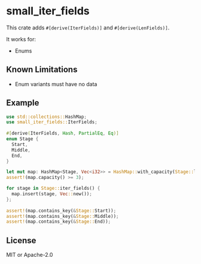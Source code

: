 # small_iter_fields
This crate adds ```#[derive(IterFields)]``` and ```#[derive(LenFields)]```.<br>

It works for:
* Enums

## Known Limitations
* Enum variants must have no data 

## Example 

```rust
use std::collections::HashMap;
use small_iter_fields::IterFields;
 
#[derive(IterFields, Hash, PartialEq, Eq)]
enum Stage {
  Start,
  Middle,
  End,
}

let mut map: HashMap<Stage, Vec<i32>> = HashMap::with_capacity(Stage::len());
assert!(map.capacity() >= 3);

for stage in Stage::iter_fields() {
  map.insert(stage, Vec::new());
};
 
assert!(map.contains_key(&Stage::Start));
assert!(map.contains_key(&Stage::Middle));
assert!(map.contains_key(&Stage::End));
```

## License
MIT or Apache-2.0
